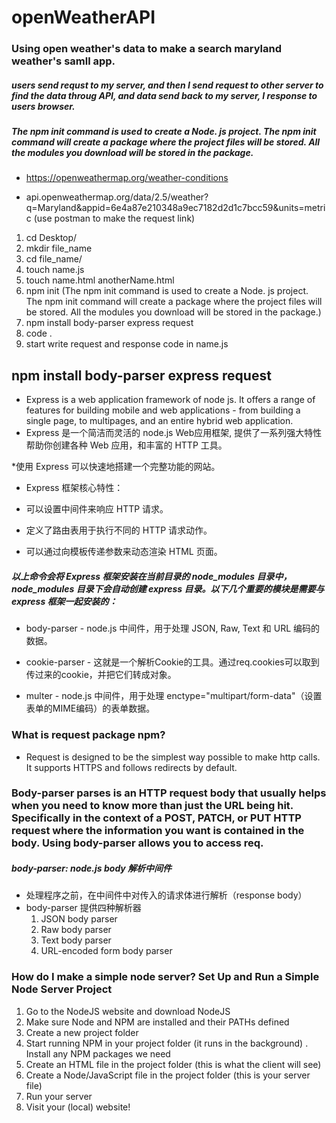 # openWeatherAPI

### Using open weather's data to make a search maryland weather's samll app. 
##### users send requst to my server, and then I send request to other server to find the data throug API, and data send back to my server, I response to users browser. 
##### The npm init command is used to create a Node. js project. The npm init command will create a package where the project files will be stored. All the modules you download will be stored in the package.
* https://openweathermap.org/weather-conditions

* api.openweathermap.org/data/2.5/weather?q=Maryland&appid=6e4a87e210348a9ec7182d2d1c7bcc59&units=metric  (use postman to make the request link)

1. cd Desktop/
2. mkdir file_name
3. cd file_name/
4. touch name.js
5. touch name.html anotherName.html
6. npm init  (The npm init command is used to create a Node. js project. The npm init command will create a package where the project files will be stored. All the modules you download will be stored in the package.)
7. npm install body-parser express request
8. code .
9. start write request and response code in name.js

## npm install body-parser express request

* Express is a web application framework of node js. It offers a range of features for building mobile and web applications - from building a single page, to multipages, and an entire hybrid web application.
* Express 是一个简洁而灵活的 node.js Web应用框架, 提供了一系列强大特性帮助你创建各种 Web 应用，和丰富的 HTTP 工具。

*使用 Express 可以快速地搭建一个完整功能的网站。

* Express 框架核心特性：

* 可以设置中间件来响应 HTTP 请求。

* 定义了路由表用于执行不同的 HTTP 请求动作。

* 可以通过向模板传递参数来动态渲染 HTML 页面。


##### 以上命令会将 Express 框架安装在当前目录的 node_modules 目录中， node_modules 目录下会自动创建 express 目录。以下几个重要的模块是需要与 express 框架一起安装的：

* body-parser - node.js 中间件，用于处理 JSON, Raw, Text 和 URL 编码的数据。

* cookie-parser - 这就是一个解析Cookie的工具。通过req.cookies可以取到传过来的cookie，并把它们转成对象。

* multer - node.js 中间件，用于处理 enctype="multipart/form-data"（设置表单的MIME编码）的表单数据。

### What is request package npm?
* Request is designed to be the simplest way possible to make http calls. It supports HTTPS and follows redirects by default.

### Body-parser parses is an HTTP request body that usually helps when you need to know more than just the URL being hit. Specifically in the context of a POST, PATCH, or PUT HTTP request where the information you want is contained in the body. Using body-parser allows you to access req.
##### body-parser: node.js body 解析中间件
* 处理程序之前，在中间件中对传入的请求体进行解析（response body）
* body-parser 提供四种解析器
   1.  JSON body parser
   2.  Raw body parser
    3. Text body parser
    4. URL-encoded form body parser


### How do I make a simple node server? Set Up and Run a Simple Node Server Project
1. Go to the NodeJS website and download NodeJS
2. Make sure Node and NPM are installed and their PATHs defined
3. Create a new project folder
4. Start running NPM in your project folder (it runs in the background)
. Install any NPM packages we need
6. Create an HTML file in the project folder (this is what the client will see)
7. Create a Node/JavaScript file in the project folder (this is your server file)
8. Run your server
9. Visit your (local) website!
